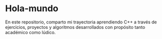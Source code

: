 # Hola-mundo
En este repositorio, comparto mi trayectoria aprendiendo C++ a través de ejercicios, proyectos y algoritmos desarrollados con propósito tanto académico como lúdico.
